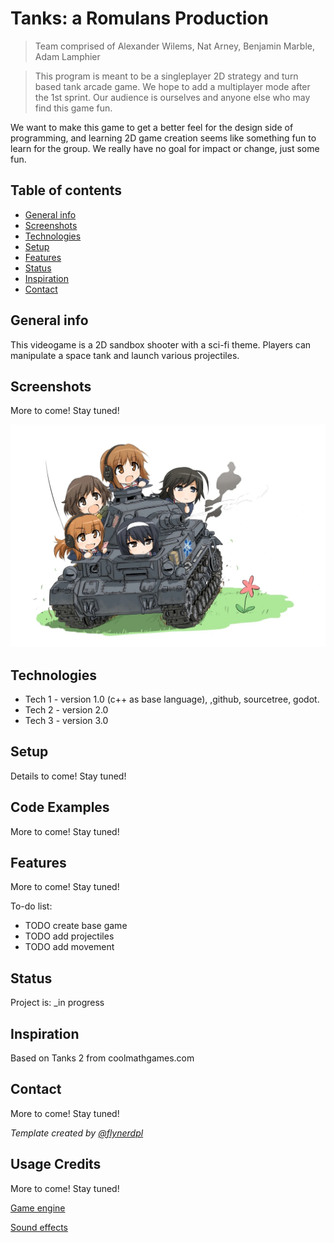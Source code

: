 # Tanks: a Romulans Production 
> Team comprised of Alexander Wilems, Nat Arney, Benjamin Marble, Adam Lamphier

> This program is meant to be a singleplayer 2D strategy and turn based tank arcade game. We hope to add a multiplayer mode after the 1st sprint.
Our audience is ourselves and anyone else who may find this game fun.
 
We want to make this game to get a better feel for the design side of programming, and learning 2D game creation seems like something fun to learn for the group. We really have no goal for impact or change, just some fun. 

## Table of contents
* [General info](#general-info)
* [Screenshots](#screenshots)
* [Technologies](#technologies)
* [Setup](#setup)
* [Features](#features)
* [Status](#status)
* [Inspiration](#inspiration)
* [Contact](#contact)

## General info
This videogame is a 2D sandbox shooter with a sci-fi theme. Players can manipulate a space tank and launch various projectiles.

## Screenshots
More to come! Stay tuned!

![Game Logo (temp)](Tanks.jpg)

## Technologies
* Tech 1 - version 1.0 (c++ as base language), ,github, sourcetree, godot. 
* Tech 2 - version 2.0
* Tech 3 - version 3.0

## Setup
Details to come! Stay tuned!

## Code Examples
More to come! Stay tuned!

## Features
More to come! Stay tuned!

To-do list:

* TODO create base game
* TODO add projectiles
* TODO add movement

## Status
Project is: _in progress

## Inspiration
Based on Tanks 2 from coolmathgames.com

## Contact
More to come! Stay tuned!

*Template created by [@flynerdpl](https://www.flynerd.pl/)*


## Usage Credits
More to come! Stay tuned!

[Game engine](https://godotengine.org)

[Sound effects](https://www.zapsplat.com)

